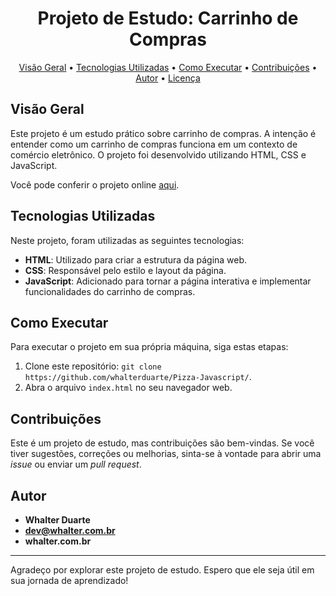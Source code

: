 <!-- Título do Projeto -->
<h1 align="center">Projeto de Estudo: Carrinho de Compras</h1>

<!-- Descrição do Projeto -->


<!-- Índice -->
<p align="center">
  <a href="#visão-geral">Visão Geral</a> •
  <a href="#tecnologias-utilizadas">Tecnologias Utilizadas</a> •
  <a href="#como-executar">Como Executar</a> •
  <a href="#contribuições">Contribuições</a> •
  <a href="#autor">Autor</a> •
  <a href="#licença">Licença</a>
</p>

<!-- Visão Geral -->
## Visão Geral

Este projeto é um estudo prático sobre carrinho de compras. A intenção é entender como um carrinho de compras funciona em um contexto de comércio eletrônico. O projeto foi desenvolvido utilizando HTML, CSS e JavaScript.

Você pode conferir o projeto online [aqui](https://pizza.whalter.com.br/).

<!-- Tecnologias Utilizadas -->
## Tecnologias Utilizadas

Neste projeto, foram utilizadas as seguintes tecnologias:

- **HTML**: Utilizado para criar a estrutura da página web.
- **CSS**: Responsável pelo estilo e layout da página.
- **JavaScript**: Adicionado para tornar a página interativa e implementar funcionalidades do carrinho de compras.

<!-- Como Executar -->
## Como Executar

Para executar o projeto em sua própria máquina, siga estas etapas:

1. Clone este repositório: `git clone https://github.com/whalterduarte/Pizza-Javascript/`.
2. Abra o arquivo `index.html` no seu navegador web.

<!-- Contribuições -->
## Contribuições

Este é um projeto de estudo, mas contribuições são bem-vindas. Se você tiver sugestões, correções ou melhorias, sinta-se à vontade para abrir uma *issue* ou enviar um *pull request*.

<!-- Autor -->
## Autor


- **Whalter Duarte**
- **dev@whalter.com.br**
- **whalter.com.br**

---

<p align="center">
  <a href="https://github.com/whalterduarte/Pizza-Javascript/">
  </a>
</p>

Agradeço por explorar este projeto de estudo. Espero que ele seja útil em sua jornada de aprendizado!
